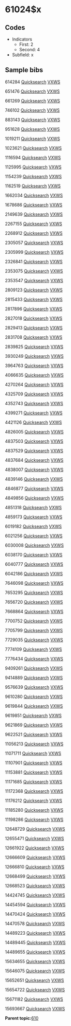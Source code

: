 # 61024$x

## Codes

-   Indicators
    -   First: 2
    -   Second: 4
-   Subfield: x

## Sample bibs

614284 [Quicksearch](https://search.library.yale.edu/catalog/614284) [VXWS](http://prodorbis.library.yale.edu:7014/vxws/GetHoldingsService?bibId=614284)

651476 [Quicksearch](https://search.library.yale.edu/catalog/651476) [VXWS](http://prodorbis.library.yale.edu:7014/vxws/GetHoldingsService?bibId=651476)

661269 [Quicksearch](https://search.library.yale.edu/catalog/661269) [VXWS](http://prodorbis.library.yale.edu:7014/vxws/GetHoldingsService?bibId=661269)

746102 [Quicksearch](https://search.library.yale.edu/catalog/746102) [VXWS](http://prodorbis.library.yale.edu:7014/vxws/GetHoldingsService?bibId=746102)

883143 [Quicksearch](https://search.library.yale.edu/catalog/883143) [VXWS](http://prodorbis.library.yale.edu:7014/vxws/GetHoldingsService?bibId=883143)

951628 [Quicksearch](https://search.library.yale.edu/catalog/951628) [VXWS](http://prodorbis.library.yale.edu:7014/vxws/GetHoldingsService?bibId=951628)

1019211 [Quicksearch](https://search.library.yale.edu/catalog/1019211) [VXWS](http://prodorbis.library.yale.edu:7014/vxws/GetHoldingsService?bibId=1019211)

1023621 [Quicksearch](https://search.library.yale.edu/catalog/1023621) [VXWS](http://prodorbis.library.yale.edu:7014/vxws/GetHoldingsService?bibId=1023621)

1116594 [Quicksearch](https://search.library.yale.edu/catalog/1116594) [VXWS](http://prodorbis.library.yale.edu:7014/vxws/GetHoldingsService?bibId=1116594)

1125995 [Quicksearch](https://search.library.yale.edu/catalog/1125995) [VXWS](http://prodorbis.library.yale.edu:7014/vxws/GetHoldingsService?bibId=1125995)

1154239 [Quicksearch](https://search.library.yale.edu/catalog/1154239) [VXWS](http://prodorbis.library.yale.edu:7014/vxws/GetHoldingsService?bibId=1154239)

1162519 [Quicksearch](https://search.library.yale.edu/catalog/1162519) [VXWS](http://prodorbis.library.yale.edu:7014/vxws/GetHoldingsService?bibId=1162519)

1662034 [Quicksearch](https://search.library.yale.edu/catalog/1662034) [VXWS](http://prodorbis.library.yale.edu:7014/vxws/GetHoldingsService?bibId=1662034)

1678686 [Quicksearch](https://search.library.yale.edu/catalog/1678686) [VXWS](http://prodorbis.library.yale.edu:7014/vxws/GetHoldingsService?bibId=1678686)

2149639 [Quicksearch](https://search.library.yale.edu/catalog/2149639) [VXWS](http://prodorbis.library.yale.edu:7014/vxws/GetHoldingsService?bibId=2149639)

2267155 [Quicksearch](https://search.library.yale.edu/catalog/2267155) [VXWS](http://prodorbis.library.yale.edu:7014/vxws/GetHoldingsService?bibId=2267155)

2268912 [Quicksearch](https://search.library.yale.edu/catalog/2268912) [VXWS](http://prodorbis.library.yale.edu:7014/vxws/GetHoldingsService?bibId=2268912)

2305057 [Quicksearch](https://search.library.yale.edu/catalog/2305057) [VXWS](http://prodorbis.library.yale.edu:7014/vxws/GetHoldingsService?bibId=2305057)

2305999 [Quicksearch](https://search.library.yale.edu/catalog/2305999) [VXWS](http://prodorbis.library.yale.edu:7014/vxws/GetHoldingsService?bibId=2305999)

2326841 [Quicksearch](https://search.library.yale.edu/catalog/2326841) [VXWS](http://prodorbis.library.yale.edu:7014/vxws/GetHoldingsService?bibId=2326841)

2353075 [Quicksearch](https://search.library.yale.edu/catalog/2353075) [VXWS](http://prodorbis.library.yale.edu:7014/vxws/GetHoldingsService?bibId=2353075)

2353547 [Quicksearch](https://search.library.yale.edu/catalog/2353547) [VXWS](http://prodorbis.library.yale.edu:7014/vxws/GetHoldingsService?bibId=2353547)

2809123 [Quicksearch](https://search.library.yale.edu/catalog/2809123) [VXWS](http://prodorbis.library.yale.edu:7014/vxws/GetHoldingsService?bibId=2809123)

2815433 [Quicksearch](https://search.library.yale.edu/catalog/2815433) [VXWS](http://prodorbis.library.yale.edu:7014/vxws/GetHoldingsService?bibId=2815433)

2817896 [Quicksearch](https://search.library.yale.edu/catalog/2817896) [VXWS](http://prodorbis.library.yale.edu:7014/vxws/GetHoldingsService?bibId=2817896)

2827018 [Quicksearch](https://search.library.yale.edu/catalog/2827018) [VXWS](http://prodorbis.library.yale.edu:7014/vxws/GetHoldingsService?bibId=2827018)

2829413 [Quicksearch](https://search.library.yale.edu/catalog/2829413) [VXWS](http://prodorbis.library.yale.edu:7014/vxws/GetHoldingsService?bibId=2829413)

2831708 [Quicksearch](https://search.library.yale.edu/catalog/2831708) [VXWS](http://prodorbis.library.yale.edu:7014/vxws/GetHoldingsService?bibId=2831708)

2839825 [Quicksearch](https://search.library.yale.edu/catalog/2839825) [VXWS](http://prodorbis.library.yale.edu:7014/vxws/GetHoldingsService?bibId=2839825)

3930249 [Quicksearch](https://search.library.yale.edu/catalog/3930249) [VXWS](http://prodorbis.library.yale.edu:7014/vxws/GetHoldingsService?bibId=3930249)

3964763 [Quicksearch](https://search.library.yale.edu/catalog/3964763) [VXWS](http://prodorbis.library.yale.edu:7014/vxws/GetHoldingsService?bibId=3964763)

4066635 [Quicksearch](https://search.library.yale.edu/catalog/4066635) [VXWS](http://prodorbis.library.yale.edu:7014/vxws/GetHoldingsService?bibId=4066635)

4270264 [Quicksearch](https://search.library.yale.edu/catalog/4270264) [VXWS](http://prodorbis.library.yale.edu:7014/vxws/GetHoldingsService?bibId=4270264)

4325709 [Quicksearch](https://search.library.yale.edu/catalog/4325709) [VXWS](http://prodorbis.library.yale.edu:7014/vxws/GetHoldingsService?bibId=4325709)

4352743 [Quicksearch](https://search.library.yale.edu/catalog/4352743) [VXWS](http://prodorbis.library.yale.edu:7014/vxws/GetHoldingsService?bibId=4352743)

4399271 [Quicksearch](https://search.library.yale.edu/catalog/4399271) [VXWS](http://prodorbis.library.yale.edu:7014/vxws/GetHoldingsService?bibId=4399271)

4421126 [Quicksearch](https://search.library.yale.edu/catalog/4421126) [VXWS](http://prodorbis.library.yale.edu:7014/vxws/GetHoldingsService?bibId=4421126)

4826005 [Quicksearch](https://search.library.yale.edu/catalog/4826005) [VXWS](http://prodorbis.library.yale.edu:7014/vxws/GetHoldingsService?bibId=4826005)

4837503 [Quicksearch](https://search.library.yale.edu/catalog/4837503) [VXWS](http://prodorbis.library.yale.edu:7014/vxws/GetHoldingsService?bibId=4837503)

4837529 [Quicksearch](https://search.library.yale.edu/catalog/4837529) [VXWS](http://prodorbis.library.yale.edu:7014/vxws/GetHoldingsService?bibId=4837529)

4837684 [Quicksearch](https://search.library.yale.edu/catalog/4837684) [VXWS](http://prodorbis.library.yale.edu:7014/vxws/GetHoldingsService?bibId=4837684)

4838007 [Quicksearch](https://search.library.yale.edu/catalog/4838007) [VXWS](http://prodorbis.library.yale.edu:7014/vxws/GetHoldingsService?bibId=4838007)

4839146 [Quicksearch](https://search.library.yale.edu/catalog/4839146) [VXWS](http://prodorbis.library.yale.edu:7014/vxws/GetHoldingsService?bibId=4839146)

4846877 [Quicksearch](https://search.library.yale.edu/catalog/4846877) [VXWS](http://prodorbis.library.yale.edu:7014/vxws/GetHoldingsService?bibId=4846877)

4849856 [Quicksearch](https://search.library.yale.edu/catalog/4849856) [VXWS](http://prodorbis.library.yale.edu:7014/vxws/GetHoldingsService?bibId=4849856)

4851318 [Quicksearch](https://search.library.yale.edu/catalog/4851318) [VXWS](http://prodorbis.library.yale.edu:7014/vxws/GetHoldingsService?bibId=4851318)

4859173 [Quicksearch](https://search.library.yale.edu/catalog/4859173) [VXWS](http://prodorbis.library.yale.edu:7014/vxws/GetHoldingsService?bibId=4859173)

6019182 [Quicksearch](https://search.library.yale.edu/catalog/6019182) [VXWS](http://prodorbis.library.yale.edu:7014/vxws/GetHoldingsService?bibId=6019182)

6021256 [Quicksearch](https://search.library.yale.edu/catalog/6021256) [VXWS](http://prodorbis.library.yale.edu:7014/vxws/GetHoldingsService?bibId=6021256)

6030008 [Quicksearch](https://search.library.yale.edu/catalog/6030008) [VXWS](http://prodorbis.library.yale.edu:7014/vxws/GetHoldingsService?bibId=6030008)

6038170 [Quicksearch](https://search.library.yale.edu/catalog/6038170) [VXWS](http://prodorbis.library.yale.edu:7014/vxws/GetHoldingsService?bibId=6038170)

6040777 [Quicksearch](https://search.library.yale.edu/catalog/6040777) [VXWS](http://prodorbis.library.yale.edu:7014/vxws/GetHoldingsService?bibId=6040777)

6042186 [Quicksearch](https://search.library.yale.edu/catalog/6042186) [VXWS](http://prodorbis.library.yale.edu:7014/vxws/GetHoldingsService?bibId=6042186)

7646098 [Quicksearch](https://search.library.yale.edu/catalog/7646098) [VXWS](http://prodorbis.library.yale.edu:7014/vxws/GetHoldingsService?bibId=7646098)

7653295 [Quicksearch](https://search.library.yale.edu/catalog/7653295) [VXWS](http://prodorbis.library.yale.edu:7014/vxws/GetHoldingsService?bibId=7653295)

7656720 [Quicksearch](https://search.library.yale.edu/catalog/7656720) [VXWS](http://prodorbis.library.yale.edu:7014/vxws/GetHoldingsService?bibId=7656720)

7668864 [Quicksearch](https://search.library.yale.edu/catalog/7668864) [VXWS](http://prodorbis.library.yale.edu:7014/vxws/GetHoldingsService?bibId=7668864)

7700752 [Quicksearch](https://search.library.yale.edu/catalog/7700752) [VXWS](http://prodorbis.library.yale.edu:7014/vxws/GetHoldingsService?bibId=7700752)

7705799 [Quicksearch](https://search.library.yale.edu/catalog/7705799) [VXWS](http://prodorbis.library.yale.edu:7014/vxws/GetHoldingsService?bibId=7705799)

7729035 [Quicksearch](https://search.library.yale.edu/catalog/7729035) [VXWS](http://prodorbis.library.yale.edu:7014/vxws/GetHoldingsService?bibId=7729035)

7774109 [Quicksearch](https://search.library.yale.edu/catalog/7774109) [VXWS](http://prodorbis.library.yale.edu:7014/vxws/GetHoldingsService?bibId=7774109)

7776434 [Quicksearch](https://search.library.yale.edu/catalog/7776434) [VXWS](http://prodorbis.library.yale.edu:7014/vxws/GetHoldingsService?bibId=7776434)

9409261 [Quicksearch](https://search.library.yale.edu/catalog/9409261) [VXWS](http://prodorbis.library.yale.edu:7014/vxws/GetHoldingsService?bibId=9409261)

9414889 [Quicksearch](https://search.library.yale.edu/catalog/9414889) [VXWS](http://prodorbis.library.yale.edu:7014/vxws/GetHoldingsService?bibId=9414889)

9576639 [Quicksearch](https://search.library.yale.edu/catalog/9576639) [VXWS](http://prodorbis.library.yale.edu:7014/vxws/GetHoldingsService?bibId=9576639)

9610280 [Quicksearch](https://search.library.yale.edu/catalog/9610280) [VXWS](http://prodorbis.library.yale.edu:7014/vxws/GetHoldingsService?bibId=9610280)

9619844 [Quicksearch](https://search.library.yale.edu/catalog/9619844) [VXWS](http://prodorbis.library.yale.edu:7014/vxws/GetHoldingsService?bibId=9619844)

9619851 [Quicksearch](https://search.library.yale.edu/catalog/9619851) [VXWS](http://prodorbis.library.yale.edu:7014/vxws/GetHoldingsService?bibId=9619851)

9621869 [Quicksearch](https://search.library.yale.edu/catalog/9621869) [VXWS](http://prodorbis.library.yale.edu:7014/vxws/GetHoldingsService?bibId=9621869)

9622521 [Quicksearch](https://search.library.yale.edu/catalog/9622521) [VXWS](http://prodorbis.library.yale.edu:7014/vxws/GetHoldingsService?bibId=9622521)

11056213 [Quicksearch](https://search.library.yale.edu/catalog/11056213) [VXWS](http://prodorbis.library.yale.edu:7014/vxws/GetHoldingsService?bibId=11056213)

11071711 [Quicksearch](https://search.library.yale.edu/catalog/11071711) [VXWS](http://prodorbis.library.yale.edu:7014/vxws/GetHoldingsService?bibId=11071711)

11107901 [Quicksearch](https://search.library.yale.edu/catalog/11107901) [VXWS](http://prodorbis.library.yale.edu:7014/vxws/GetHoldingsService?bibId=11107901)

11153881 [Quicksearch](https://search.library.yale.edu/catalog/11153881) [VXWS](http://prodorbis.library.yale.edu:7014/vxws/GetHoldingsService?bibId=11153881)

11171685 [Quicksearch](https://search.library.yale.edu/catalog/11171685) [VXWS](http://prodorbis.library.yale.edu:7014/vxws/GetHoldingsService?bibId=11171685)

11172368 [Quicksearch](https://search.library.yale.edu/catalog/11172368) [VXWS](http://prodorbis.library.yale.edu:7014/vxws/GetHoldingsService?bibId=11172368)

11176212 [Quicksearch](https://search.library.yale.edu/catalog/11176212) [VXWS](http://prodorbis.library.yale.edu:7014/vxws/GetHoldingsService?bibId=11176212)

11185280 [Quicksearch](https://search.library.yale.edu/catalog/11185280) [VXWS](http://prodorbis.library.yale.edu:7014/vxws/GetHoldingsService?bibId=11185280)

11198286 [Quicksearch](https://search.library.yale.edu/catalog/11198286) [VXWS](http://prodorbis.library.yale.edu:7014/vxws/GetHoldingsService?bibId=11198286)

12648729 [Quicksearch](https://search.library.yale.edu/catalog/12648729) [VXWS](http://prodorbis.library.yale.edu:7014/vxws/GetHoldingsService?bibId=12648729)

12655471 [Quicksearch](https://search.library.yale.edu/catalog/12655471) [VXWS](http://prodorbis.library.yale.edu:7014/vxws/GetHoldingsService?bibId=12655471)

12661922 [Quicksearch](https://search.library.yale.edu/catalog/12661922) [VXWS](http://prodorbis.library.yale.edu:7014/vxws/GetHoldingsService?bibId=12661922)

12666609 [Quicksearch](https://search.library.yale.edu/catalog/12666609) [VXWS](http://prodorbis.library.yale.edu:7014/vxws/GetHoldingsService?bibId=12666609)

12666810 [Quicksearch](https://search.library.yale.edu/catalog/12666810) [VXWS](http://prodorbis.library.yale.edu:7014/vxws/GetHoldingsService?bibId=12666810)

12668499 [Quicksearch](https://search.library.yale.edu/catalog/12668499) [VXWS](http://prodorbis.library.yale.edu:7014/vxws/GetHoldingsService?bibId=12668499)

12668523 [Quicksearch](https://search.library.yale.edu/catalog/12668523) [VXWS](http://prodorbis.library.yale.edu:7014/vxws/GetHoldingsService?bibId=12668523)

14424745 [Quicksearch](https://search.library.yale.edu/catalog/14424745) [VXWS](http://prodorbis.library.yale.edu:7014/vxws/GetHoldingsService?bibId=14424745)

14454594 [Quicksearch](https://search.library.yale.edu/catalog/14454594) [VXWS](http://prodorbis.library.yale.edu:7014/vxws/GetHoldingsService?bibId=14454594)

14470424 [Quicksearch](https://search.library.yale.edu/catalog/14470424) [VXWS](http://prodorbis.library.yale.edu:7014/vxws/GetHoldingsService?bibId=14470424)

14470578 [Quicksearch](https://search.library.yale.edu/catalog/14470578) [VXWS](http://prodorbis.library.yale.edu:7014/vxws/GetHoldingsService?bibId=14470578)

14489223 [Quicksearch](https://search.library.yale.edu/catalog/14489223) [VXWS](http://prodorbis.library.yale.edu:7014/vxws/GetHoldingsService?bibId=14489223)

14489445 [Quicksearch](https://search.library.yale.edu/catalog/14489445) [VXWS](http://prodorbis.library.yale.edu:7014/vxws/GetHoldingsService?bibId=14489445)

14489655 [Quicksearch](https://search.library.yale.edu/catalog/14489655) [VXWS](http://prodorbis.library.yale.edu:7014/vxws/GetHoldingsService?bibId=14489655)

15634655 [Quicksearch](https://search.library.yale.edu/catalog/15634655) [VXWS](http://prodorbis.library.yale.edu:7014/vxws/GetHoldingsService?bibId=15634655)

15646075 [Quicksearch](https://search.library.yale.edu/catalog/15646075) [VXWS](http://prodorbis.library.yale.edu:7014/vxws/GetHoldingsService?bibId=15646075)

15652651 [Quicksearch](https://search.library.yale.edu/catalog/15652651) [VXWS](http://prodorbis.library.yale.edu:7014/vxws/GetHoldingsService?bibId=15652651)

15654722 [Quicksearch](https://search.library.yale.edu/catalog/15654722) [VXWS](http://prodorbis.library.yale.edu:7014/vxws/GetHoldingsService?bibId=15654722)

15671182 [Quicksearch](https://search.library.yale.edu/catalog/15671182) [VXWS](http://prodorbis.library.yale.edu:7014/vxws/GetHoldingsService?bibId=15671182)

15693667 [Quicksearch](https://search.library.yale.edu/catalog/15693667) [VXWS](http://prodorbis.library.yale.edu:7014/vxws/GetHoldingsService?bibId=15693667)

**Parent topic:**[610](../../tags/610/610.md)

